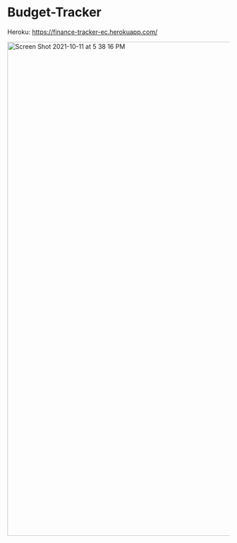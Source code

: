 # Budget-Tracker


Heroku: https://finance-tracker-ec.herokuapp.com/

<img width="1118" alt="Screen Shot 2021-10-11 at 5 38 16 PM" src="https://user-images.githubusercontent.com/87398458/136889362-fccb27fb-0ce1-45bc-8fc9-0d4931f6344b.png">
